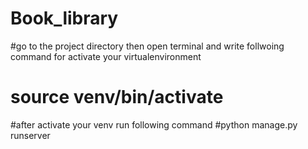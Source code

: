 # Book_library

#go to the project directory then open terminal and write follwoing command for activate your virtualenvironment
# source venv/bin/activate
#after activate your venv run following command
#python manage.py runserver

